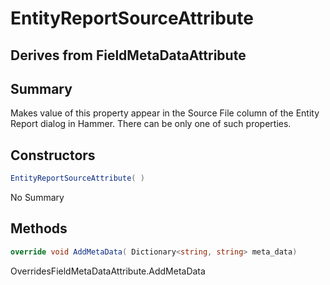 # EntityReportSourceAttribute

## Derives from FieldMetaDataAttribute

## Summary

Makes value of this property appear in the Source File column of the Entity Report dialog in Hammer.
There can be only one of such properties.
## Constructors

```c#
EntityReportSourceAttribute( ) 
```
No Summary
## Methods

```c#
override void AddMetaData( Dictionary<string, string> meta_data) 
```
OverridesFieldMetaDataAttribute.AddMetaData
